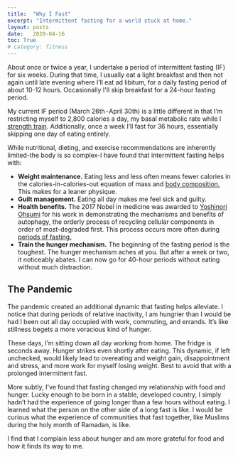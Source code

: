 ```yaml
---
title:  "Why I Fast"
excerpt: "Intermittent fasting for a world stuck at home."
layout: posts
date:   2020-04-16
toc: True
# category: fitness
---
```


About once or twice a year, I undertake a period of intermittent fasting (IF) for six weeks. During that time, I usually eat a light breakfast and then not again until late evening where I’ll eat ad libitum, for a daily fasting period of about 10-12 hours. Occasionally I'll skip breakfast for a 24-hour fasting period.

My current IF period (March 26th - April 30th) is a little different in that I’m restricting myself to 2,800 calories a day, my basal metabolic rate while I [strength train](_/rings-strength_). Additionally, once a week I’ll fast for 36 hours, essentially skipping one day of eating entirely.

While nutritional, dieting, and exercise recommendations are inherently limited-the body is so complex-I have found that intermittent fasting helps with:

- **Weight maintenance.** Eating less and less often means fewer calories in the calories-in-calories-out equation of mass and [body composition.](_http://drspencer.com/the-best-diet-for-weight-loss/_) This makes for a leaner physique.
- **Guilt management.** Eating all day makes me feel sick and guilty.
- **Health benefits.** The 2017 Nobel in medicine was awarded to [Yoshinori Ohsumi](https://en.wikipedia.org/wiki/Yoshinori_Ohsumi) for his work in demonstrating the mechanisms and benefits of autophagy, the orderly process of recycling cellular components in order of most-degraded first. This process occurs more often during [periods of fasting.](https://www.dietdoctor.com/renew-body-fasting-autophagy)
- **Train the hunger mechanism.** The beginning of the fasting period is the toughest. The hunger mechanism aches at you. But after a week or two, it noticeably abates. I can now go for 40-hour periods without eating without much distraction.

## The Pandemic

The pandemic created an additional dynamic that fasting helps alleviate. I notice that during periods of relative inactivity, I am hungrier than I would be had I been out all day occupied with work, commuting, and errands. It’s like stillness begets a more voracious kind of hunger.

These days, I’m sitting down all day working from home. The fridge is seconds away. Hunger strikes even shortly after eating. This dynamic, if left unchecked, would likely lead to overeating and weight gain, disappointment and stress, and more work for myself losing weight. Best to avoid that with a prolonged intermittent fast.

More subtly, I've found that fasting changed my relationship with food and hunger. Lucky enough to be born in a stable, developed country, I simply hadn’t had the experience of going longer than a few hours without eating. I learned what the person on the other side of a long fast is like. I would be curious what the experience of communities that fast together, like Muslims during the holy month of Ramadan, is like.

I find that I complain less about hunger and am more grateful for food and how it finds its way to me.
